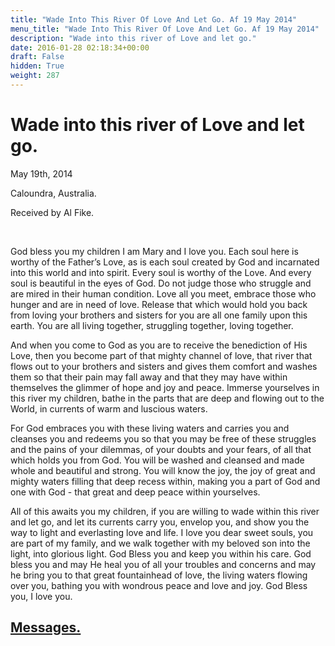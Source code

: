 ```yaml
---
title: "Wade Into This River Of Love And Let Go. Af 19 May 2014"
menu_title: "Wade Into This River Of Love And Let Go. Af 19 May 2014"
description: "Wade into this river of Love and let go."
date: 2016-01-28 02:18:34+00:00
draft: False
hidden: True
weight: 287
---
```

# Wade into this river of Love and let go.

May 19th, 2014

Caloundra, Australia.

Received by Al Fike.

 

God bless you my children I am Mary and I love you. Each soul here is worthy of the Father’s Love, as is each soul created by God and incarnated into this world and into spirit. Every soul is worthy of the Love. And every soul is beautiful in the eyes of God. Do not judge those who struggle and are mired in their human condition. Love all you meet, embrace those who hunger and are in need of love. Release that which would hold you back from loving your brothers and sisters for you are all one family upon this earth. You are all living together, struggling together, loving together.

And when you come to God as you are to receive the benediction of His Love, then you become part of that mighty channel of love, that river that flows out to your brothers and sisters and gives them comfort and washes them so that their pain may fall away and that they may have within themselves the glimmer of hope and joy and peace. Immerse yourselves in this river my children, bathe in the parts that are deep and flowing out to the World, in currents of warm and luscious waters.

For God embraces you with these living waters and carries you and cleanses you and redeems you so that you may be free of these struggles and the pains of your dilemmas, of your doubts and your fears, of all that which holds you from God. You will be washed and cleansed and made whole and beautiful and strong. You will know the joy, the joy of great and mighty waters filling that deep recess within, making you a part of God and one with God - that great and deep peace within yourselves.

All of this awaits you my children, if you are willing to wade within this river and let go, and let its currents carry you, envelop you, and show you the way to light and everlasting love and life. I love you dear sweet souls, you are part of my family, and we walk together with my beloved son into the light, into glorious light. God Bless you and keep you within his care. God bless you and may He heal you of all your troubles and concerns and may he bring you to that great fountainhead of love, the living waters flowing over you, bathing you with wondrous peace and love and joy. God Bless you, I love you.

## [Messages.](/contemporary-messages/messages-sorted-year/contemporary-channelled-messages-from-spirit-year-2014/)
